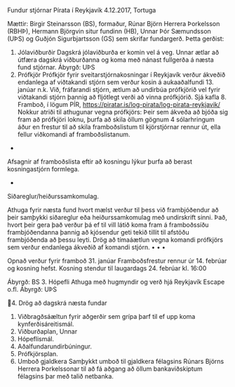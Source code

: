 Fundur stjórnar Pírata í Reykjavík
4.12.2017, Tortuga

Mættir: Birgir Steinarsson (BS), formaður, Rúnar Björn Herrera Þorkelsson (RBHÞ), Hermann Björgvin
situr fundinn (HB), Unnar Þór Sæmundsson (UÞS) og Guðjón Sigurbjartsson (GS) sem skrifar
fundargerð.
Þetta gerðist:
1. Jólaviðburðir
Dagskrá jólaviðburða er komin vel á veg. Unnar ætlar að útfæra dagskrá viðburðanna og koma með
nánast fullgerða á næsta fund stjórnar.
Ábyrgð: UÞS
2. Prófkjör
Prófkjör fyrir sveitarstjórnakosningar í Reykjavík verður ákveðið endanlega af viðtakandi stjórn sem
verður kosin á aukaaðalfundi 13. janúar n.k.
Við, fráfarandi stjórn, ætlum að undirbúa prófkjörið vel fyrir viðtakandi stjórn þannig að fljótlegt verði
að vinna prófkjörið.
Sjá kafla 8. Framboð, í lögum PÍR, https://piratar.is/log-pirata/log-pirata-reykjavik/
Nokkur atriði til athugunar vegna prófkjörs:
Þeir sem ákveða að bjóða sig fram að prófkjöri loknu, þurfa að skila öllum gögnum 4
sólarhringum áður en frestur til að skila framboðslistum til kjörstjórnar rennur út, ella fellur
viðkomandi af framboðslistanum.
-

Afsagnir af framboðslista eftir að kosningu lýkur þurfa að berast kosningastjórn formlega.

-

Siðareglur/heiðurssamkomulag.

Athuga fyrir næsta fund hvort mælst verður til þess við frambjóðendur að þeir samþykki siðareglur
eða heiðurssamkomulag með undirskrift sinni. Það, hvort þeir gera það verður þá ef til vill látið koma
fram á framboðssíðu frambjóðendanna þannig að kjósendur geti tekið tillit til afstöðu frambjóðenda
að þessu leyti.
Drög að tímaáætlun vegna komandi prófkjörs sem verður endanlega ákveðið af komandi stjórn.
•
•
•

Opnað verður fyrir framboð 31. janúar
Framboðsfrestur rennur úr 14. febrúar og kosning hefst.
Kosning stendur til laugardags 24. febrúar kl. 16:00

Ábyrgð: BS
3. Hópefli
Athuga með hugmyndir og verð hjá Reykjavík Escape o.fl.
Ábyrgð: UÞS

4. Drög að dagskrá næsta fundar
1. Viðbragðsáæltun fyrir aðgerðir sem grípa þarf til ef upp koma kynferðisáreitismál.
2. Viðburðaplan, Unnar
3. Hópeflismál.
4. Aðalfundarundirbúningur.
5. Prófkjörsplan.
5. Umboð gjaldkera
Samþykkt umboð til gjaldkera félagsins Rúnars Björns Herrera Þorkelssonar til að fá aðgang að
öllum bankaviðskiptum félagsins þar með talið netbanka.

